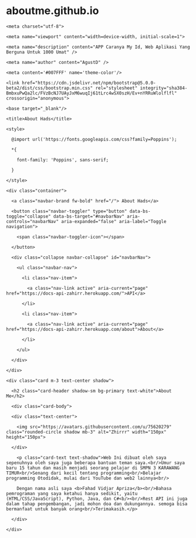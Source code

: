 # aboutme.github.io



<!DOCTYPE html>

<html lang="id">

  <head>

    <meta charset="utf-8">

    <meta name="viewport" content="width=device-width, initial-scale=1">

    <meta name="description" content="APP Caranya My Id, Web Aplikasi Yang Berguna Untuk 1000 Umat" />

    <meta name="author" content="AgustD" />

    <meta content='#007FFF' name='theme-color'/>

    <link href="https://cdn.jsdelivr.net/npm/bootstrap@5.0.0-beta2/dist/css/bootstrap.min.css" rel="stylesheet" integrity="sha384-BmbxuPwQa2lc/FVzBcNJ7UAyJxM6wuqIj61tLrc4wSX0szH/Ev+nYRRuWlolflfl" crossorigin="anonymous">

    <base target="_blank"/>

    <title>About Hads</title>

    <style>

      @import url('https://fonts.googleapis.com/css?family=Poppins');

      *{

        font-family: 'Poppins', sans-serif;

      }

    </style>

  </head>

  <body>

  <nav class="navbar navbar-expand-lg navbar-dark bg-primary bg-gradient shadow mb-3">

    <div class="container">

      <a class="navbar-brand fw-bold" href="/"> About Hads</a>

      <button class="navbar-toggler" type="button" data-bs-toggle="collapse" data-bs-target="#navbarNav" aria-controls="navbarNav" aria-expanded="false" aria-label="Toggle navigation">

        <span class="navbar-toggler-icon"></span>

      </button>

      <div class="collapse navbar-collapse" id="navbarNav">

        <ul class="navbar-nav">

          <li class="nav-item">

            <a class="nav-link active" aria-current="page" href="https://docs-api-zahirr.herokuapp.com/">API</a>

          </li>

          <li class="nav-item">

            <a class="nav-link active" aria-current="page" href="https://docs-api-zahirr.herokuapp.com/about">About</a>

          </li>

        </ul>

      </div>

    </div>

  </nav>

  <div class="container-fluid">

    <div class="card m-3 text-center shadow">

      <h2 class="card-header shadow-sm bg-primary text-white">About Me</h2>

      <div class="card-body">

      <div class="text-center">

        <img src="https://avatars.githubusercontent.com/u/75620279" class="rounded-circle shadow mb-3" alt="Zhirrr" width="150px" height="150px">

      </div>

        <p class="card-text text-shadow">Web Ini dibuat oleh saya sepenuhnya oleh saya juga beberapa bantuan teman saya.<br/>Umur saya baru 15 tahun dan masih menjadi seorang pelajar di SMPN 3 KARAWANG TIMUR<br/>Senang dari kecil tentang programming<br/>Belajar programming Otodidak, mulai dari YouTube dan web2 lainnya<br/>

        Dengan nama asli saya <b>Fahad Vidjar Apriza</b><br/>Bahasa pemrograman yang saya ketahui hanya sedikit, yaitu (HTML/CSS/JavaScript), Python, Java, dan C#<b/><br/>Rest API ini juga dalam tahap pengembangan, jadi mohon doa dan dukungannya. semoga bisa bermanfaat untuk banyak orang<br/>Terimakasih.</p>

      </div>

    </div>

  </div>

  <script src="https://cdn.jsdelivr.net/npm/bootstrap@5.0.0-beta2/dist/js/bootstrap.bundle.min.js" integrity="sha384-b5kHyXgcpbZJO/tY9Ul7kGkf1S0CWuKcCD38l8YkeH8z8QjE0GmW1gYU5S9FOnJ0" crossorigin="anonymous"></script>

  </body>

</html>
